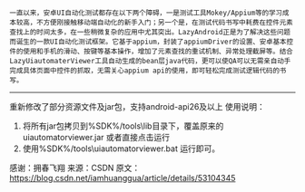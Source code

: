  	一直以来，安卓UI自动化测试都存在以下两个障碍，一是测试工具Mokey/Appium等的学习成本较高，不方便刚接触移动端自动化的新手入门；另一个是，在测试代码书写中耗费在控件元素查找上的时间太多，在一些稍微复杂的应用中尤其突出。LazyAndroid正是为了解决这些问题而诞生的一款UI自动化测试框架。它基于appium，封装了appiumDriver的设置、安卓基本控件的使用和手机的滑动、按键等基本操作，增加了元素查找的重试机制、异常处理截屏等。结合LazyUiautomaterViewer工具自动生成的bean层java代码，更可以使QA可以无需亲自动手完成具体页面中控件的抓取，无需关心appium api的使用，即可轻松完成测试逻辑代码的书写。
--------------------- 
重新修改了部分资源文件及jar包，支持android-api26及以上
使用说明：
1. 将所有jar包拷贝到%SDK%/tools\lib目录下，覆盖原来的uiautomatorviewer.jar 或者直接点击运行
2. 使用%SDK%/tools\uiautomatorviewer.bat 运行即可。 

感谢：拥春飞翔 
来源：CSDN 
原文：https://blog.csdn.net/iamhuanggua/article/details/53104345 
